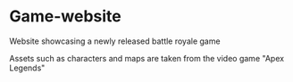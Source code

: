 # Game-website
Website showcasing a newly released battle royale game

Assets such as characters and maps are taken from the video game "Apex Legends"

